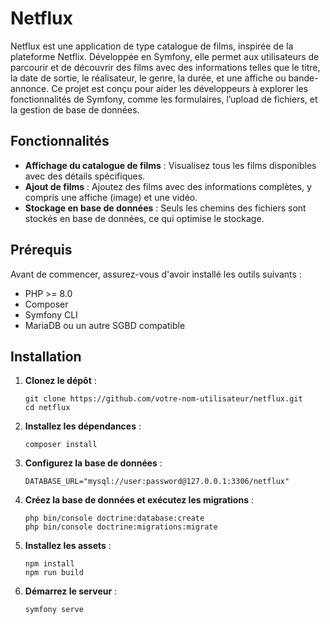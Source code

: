 # Netflux

Netflux est une application de type catalogue de films, inspirée de la plateforme Netflix. Développée en Symfony, elle permet aux utilisateurs de parcourir et de découvrir des films avec des informations telles que le titre, la date de sortie, le réalisateur, le genre, la durée, et une affiche ou bande-annonce. Ce projet est conçu pour aider les développeurs à explorer les fonctionnalités de Symfony, comme les formulaires, l’upload de fichiers, et la gestion de base de données.

## Fonctionnalités

- **Affichage du catalogue de films** : Visualisez tous les films disponibles avec des détails spécifiques.
- **Ajout de films** : Ajoutez des films avec des informations complètes, y compris une affiche (image) et une vidéo.
- **Stockage en base de données** : Seuls les chemins des fichiers sont stockés en base de données, ce qui optimise le stockage.

## Prérequis

Avant de commencer, assurez-vous d'avoir installé les outils suivants :

- PHP >= 8.0
- Composer
- Symfony CLI
- MariaDB ou un autre SGBD compatible

## Installation

1. **Clonez le dépôt** :
   ```
   git clone https://github.com/votre-nom-utilisateur/netflux.git  
   cd netflux  
   ```

2. **Installez les dépendances** :
   ```
   composer install  
   ```

3. **Configurez la base de données** :
   ```
   DATABASE_URL="mysql://user:password@127.0.0.1:3306/netflux"  
   ```

4. **Créez la base de données et exécutez les migrations** :
   ```
   php bin/console doctrine:database:create  
   php bin/console doctrine:migrations:migrate  
   ```

5. **Installez les assets** :
   ```
   npm install  
   npm run build  
   ```

6. **Démarrez le serveur** :
   ```
   symfony serve
   ```
